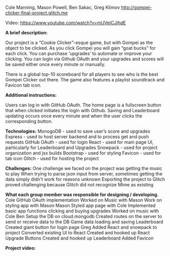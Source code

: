 Cole Manning, Mason Powell, Ben Sakac, Greg Klimov
http://gompei-clicker-final-project.glitch.me

Video: https://www.youtube.com/watch?v=mUVeiCJihdE

**A brief description:**

Our project is a “Cookie Clicker”-esque game, but with Gompei as the object to be clicked. As you click Gompei you will gain “goat bucks” for each click. You can purchase ‘upgrades’ to automate or improve your clicking. You can login via Github OAuth and your upgrades and scores will be saved either once every minute or manually. 

There is a global top-10 scoreboard for all players to see who is the best Gompei Clicker out there. The game also features a playlist soundtrack and Favicon tab icon.

**Additional instructions:**

Users can log in with GitHub OAuth. The home page is a fullscreen button that when clicked initiates the login with Github. Saving and Leaderboard updating occurs once every minute and when the user clicks the corresponding button.

**Technologies:**
  MonogoDB - used to save user’s score and upgrades 
  Express - used to host server backend and to process get and push requests
  GitHub OAuth - used for login
  React - used for main page UI, particularly for Leaderboard and Upgrades
  Snowpack - used for project organization and jsx builds
  Bootstrap - used for styling 
  Favicon - used for tab icon 
  Glitch - used for hosting the project 
 
**Challenges:**
One challenge we faced on the project was getting the music to play
When trying to parse json input from server, sometimes getting the data simply didn't work for reasons unknown
Exporting the project to Glitch proved challenging because Glitch did not recognize Mime as existing
 
**What each group member was responsible for designing / developing.**
Cole
  GitHub OAuth implementation
  Worked on Music with Mason
  Work on styling app with Mason
Mason
  Styled app page with Cole 
  Implemented basic app functions clicking and buying upgrades
  Worked on music with Cole
Ben
  Setup the DB on cloud.mongodb
  Created routes on the server to send or receive data to the DB
  Game data loading and saving Leaderboard
  Created giant button for login page
Greg
  Added React and snowpack to project
  Converted existing UI to React
  Created and hooked up React Upgrade Buttons
  Created and hooked up Leaderboard
  Added Favicon
  
**Project video:**

